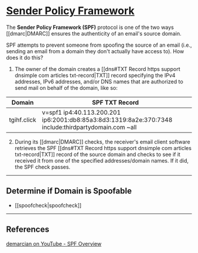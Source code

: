 # [Sender Policy Framework](https://support.dnsimple.com/articles/spf-record/#:~:text=An%20SPF%20record%20is%20a,and%20clarified%20by%20RFC%207208.)

The **Sender Policy Framework (SPF)** protocol is one of the two ways [[dmarc|DMARC]] ensures the authenticity of an email's source domain.

SPF attempts to prevent someone from spoofing the source of an email (i.e., sending an email from a domain they don't actually have access to). How does it do this?

1. The owner of the domain creates a [[dns#TXT Record https support dnsimple com articles txt-record|TXT]] record specifying the IPv4 addresses, IPv6 addresses, and/or DNS names that are authorized to send mail on behalf of the domain, like so:

| Domain | SPF TXT Record |
| --- | --- |
| tgihf.click | v=spf1 ip4:40.113.200.201 ip6:2001:db8:85a3:8d3:1319:8a2e:370:7348 include:thirdpartydomain.com ~all

2. During its [[dmarc|DMARC]] checks, the receiver's email client software retrieves the SPF [[dns#TXT Record https support dnsimple com articles txt-record|TXT]] record of the source domain and checks to see if it received it from one of the specified addresses/domain names. If it did, the SPF check passes.

---

## Determine if Domain is Spoofable

- [[spoofcheck|spoofcheck]]

---

## References

[demarcian on YouTube - SPF Overview](https://www.youtube.com/watch?v=WFPYrAr1boU)
